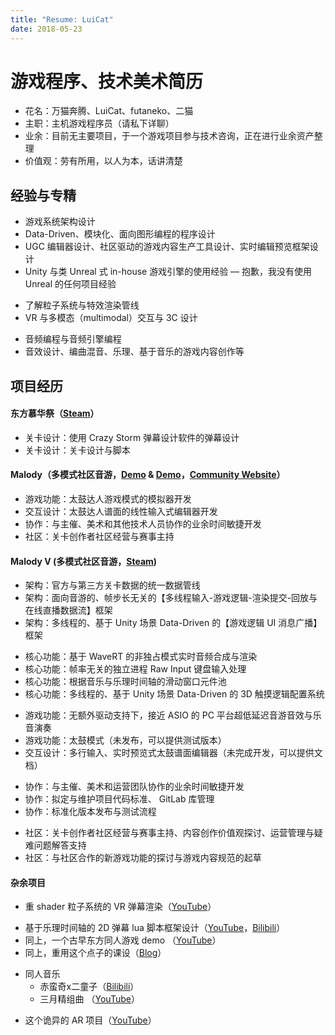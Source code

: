 ```yaml
---
title: "Resume: LuiCat"
date: 2018-05-23
---
```


# 游戏程序、技术美术简历

- 花名：万猫奔腾、LuiCat、futaneko、二猫
- 主职：主机游戏程序员（请私下详聊）
- 业余：目前无主要项目，于一个游戏项目参与技术咨询，正在进行业余资产整理
- 价值观：劳有所用，以人为本，话讲清楚

## 经验与专精

- 游戏系统架构设计
- Data-Driven、模块化、面向图形编程的程序设计
- UGC 编辑器设计、社区驱动的游戏内容生产工具设计、实时编辑预览框架设计
- Unity 与类 Unreal 式 in-house 游戏引擎的使用经验 — 抱歉，我没有使用 Unreal 的任何项目经验

* 了解粒子系统与特效渲染管线
* VR 与多模态（multimodal）交互与 3C 设计

- 音频编程与音频引擎编程
- 音效设计、编曲混音、乐理、基于音乐的游戏内容创作等

## 项目经历

#### 东方慕华祭（[Steam](https://store.steampowered.com/app/882710/_TouHou_Makuka_Sai__Fantastic_Danmaku_Festival/?snr=1_7_7_151_150_1)）

* 关卡设计：使用 Crazy Storm 弹幕设计软件的弹幕设计
* 关卡设计：关卡设计与脚本

#### Malody（多模式社区音游，[Demo](https://www.bilibili.com/video/BV1gZ4y1p79R?t=38) & [Demo](https://www.bilibili.com/video/BV1oS4y1x7Vq)，[Community Website](http://m.mugzone.net/index)）

* 游戏功能：太鼓达人游戏模式的模拟器开发
* 交互设计：太鼓达人谱面的线性输入式编辑器开发
* 协作：与主催、美术和其他技术人员协作的业余时间敏捷开发
* 社区：关卡创作者社区经营与赛事主持

#### Malody V (多模式社区音游，[Steam](https://store.steampowered.com/app/1512940/Malody_V/))

* 架构：官方与第三方关卡数据的统一数据管线
* 架构：面向音游的、帧步长无关的【多线程输入-游戏逻辑-渲染提交-回放与在线直播数据流】框架
* 架构：多线程的、基于 Unity 场景 Data-Driven 的【游戏逻辑 UI 消息广播】框架

- 核心功能：基于 WaveRT 的非独占模式实时音频合成与渲染
- 核心功能：帧率无关的独立进程 Raw Input 键盘输入处理
- 核心功能：根据音乐与乐理时间轴的滑动窗口元件池
- 核心功能：多线程的、基于 Unity 场景 Data-Driven 的 3D 触摸逻辑配置系统

* 游戏功能：无额外驱动支持下，接近 ASIO 的 PC 平台超低延迟音游音效与乐音演奏
* 游戏功能：太鼓模式（未发布，可以提供测试版本）
* 交互设计：多行输入、实时预览式太鼓谱面编辑器（未完成开发，可以提供文档）

- 协作：与主催、美术和运营团队协作的业余时间敏捷开发
- 协作：拟定与维护项目代码标准、 GitLab 库管理
- 协作：标准化版本发布与测试流程

* 社区：关卡创作者社区经营与赛事主持、内容创作价值观探讨、运营管理与疑难问题解答支持
* 社区：与社区合作的新游戏功能的探讨与游戏内容规范的起草

#### 杂余项目

- 重 shader 粒子系统的 VR 弹幕渲染（[YouTube](https://www.youtube.com/watch?v=m2s067KZ8v4)）

* 基于乐理时间轴的 2D 弹幕 lua 脚本框架设计（[YouTube](https://www.youtube.com/watch?v=Fc0G5_7bP38)，[Bilibili](https://www.bilibili.com/video/BV1YV411s7uD)）
* 同上，一个古早东方同人游戏 demo （[YouTube](https://www.youtube.com/watch?v=VIRENko25Gk)）
* 同上，重用这个点子的课设（[Blog](https://luicat.github.io/2017/12/09/how-to-design-beat-sync-content.html)）

- 同人音乐
  - 赤蛮奇x二童子（[Bilibili](https://www.bilibili.com/video/BV1Kr4y1L7yD)）
  - 三月精组曲 （[YouTube](https://www.youtube.com/watch?v=LlVHF0-omXY)）

* 这个诡异的 AR 项目（[YouTube](https://www.youtube.com/watch?v=mZ4wnR3_OWc)）
